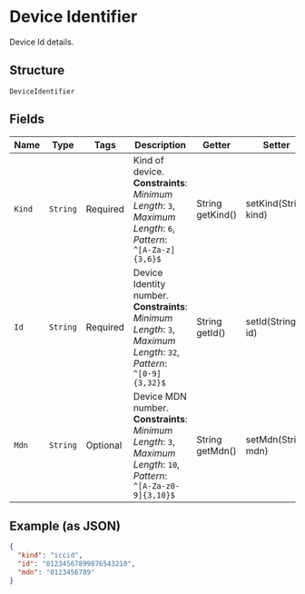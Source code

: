 
# Device Identifier

Device Id details.

## Structure

`DeviceIdentifier`

## Fields

| Name | Type | Tags | Description | Getter | Setter |
|  --- | --- | --- | --- | --- | --- |
| `Kind` | `String` | Required | Kind of device.<br>**Constraints**: *Minimum Length*: `3`, *Maximum Length*: `6`, *Pattern*: `^[A-Za-z]{3,6}$` | String getKind() | setKind(String kind) |
| `Id` | `String` | Required | Device Identity number.<br>**Constraints**: *Minimum Length*: `3`, *Maximum Length*: `32`, *Pattern*: `^[0-9]{3,32}$` | String getId() | setId(String id) |
| `Mdn` | `String` | Optional | Device MDN number.<br>**Constraints**: *Minimum Length*: `3`, *Maximum Length*: `10`, *Pattern*: `^[A-Za-z0-9]{3,10}$` | String getMdn() | setMdn(String mdn) |

## Example (as JSON)

```json
{
  "kind": "iccid",
  "id": "01234567899876543210",
  "mdn": "0123456789"
}
```

